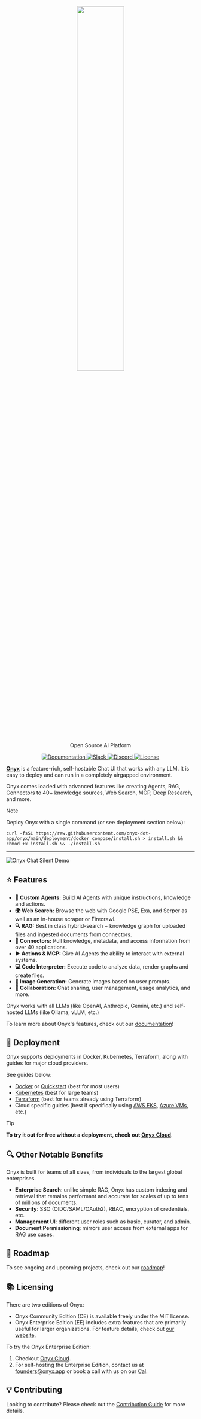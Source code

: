 <a name="readme-top"></a>

<h2 align="center">
<a href="https://www.onyx.app/"> <img width="50%" src="https://github.com/onyx-dot-app/onyx/blob/logo/OnyxLogoCropped.jpg?raw=true)" /></a>
</h2>

<p align="center">
<p align="center">Open Source AI Platform</p>

<p align="center">
<a href="https://docs.onyx.app/" target="_blank">
    <img src="https://img.shields.io/badge/docs-view-blue" alt="Documentation">
</a>
<a href="https://join.slack.com/t/onyx-dot-app/shared_invite/zt-34lu4m7xg-TsKGO6h8PDvR5W27zTdyhA" target="_blank">
    <img src="https://img.shields.io/badge/slack-join-blue.svg?logo=slack" alt="Slack">
</a>
<a href="https://discord.gg/TDJ59cGV2X" target="_blank">
    <img src="https://img.shields.io/badge/discord-join-blue.svg?logo=discord&logoColor=white" alt="Discord">
</a>
<a href="https://github.com/onyx-dot-app/onyx/blob/main/README.md" target="_blank">
    <img src="https://img.shields.io/static/v1?label=license&message=MIT&color=blue" alt="License">
</a>
</p>



**[Onyx](https://www.onyx.app/)** is a feature-rich, self-hostable Chat UI that works with any LLM. It is easy to deploy and can run in a completely airgapped environment.

Onyx comes loaded with advanced features like creating Agents, RAG, Connectors to 40+ knowledge sources, Web Search, MCP, Deep Research, and more.

> [!NOTE]
> Deploy Onyx with a single command (or see deployment section below):
> ```
> curl -fsSL https://raw.githubusercontent.com/onyx-dot-app/onyx/main/deployment/docker_compose/install.sh > install.sh && chmod +x install.sh && ./install.sh
> ```

****

![Onyx Chat Silent Demo](https://github.com/onyx-dot-app/onyx/releases/download/v0.21.1/OnyxChatSilentDemo.gif)




## ⭐ Features
- **🤖 Custom Agents:** Build AI Agents with unique instructions, knowledge and actions.
- **🌍 Web Search:** Browse the web with Google PSE, Exa, and Serper as well as an in-house scraper or Firecrawl.
- **🔍 RAG:** Best in class hybrid-search + knowledge graph for uploaded files and ingested documents from connectors. 
- **🔌 Connectors:** Pull knowledge, metadata, and access information from over 40 applications.
- **▶️ Actions & MCP:** Give AI Agents the ability to interact with external systems.
- **💻 Code Interpreter:** Execute code to analyze data, render graphs and create files.
- **🎨 Image Generation:** Generate images based on user prompts.
- **👥 Collaboration:** Chat sharing, user management, usage analytics, and more.

Onyx works with all LLMs (like OpenAI, Anthropic, Gemini, etc.) and self-hosted LLMs (like Ollama, vLLM, etc.)

To learn more about Onyx's features, check out our [documentation](https://docs.onyx.app/welcome)!



## 🚀 Deployment
Onyx supports deployments in Docker, Kubernetes, Terraform, along with guides for major cloud providers.

See guides below:
- [Docker](https://docs.onyx.app/deployment/local/docker) or [Quickstart](https://docs.onyx.app/deployment/getting_started/quickstart) (best for most users)
- [Kubernetes](https://docs.onyx.app/deployment/local/kubernetes) (best for large teams)
- [Terraform](https://docs.onyx.app/deployment/local/terraform) (best for teams already using Terraform)
- Cloud specific guides (best if specifically using [AWS EKS](https://docs.onyx.app/deployment/cloud/aws/eks), [Azure VMs](https://docs.onyx.app/deployment/cloud/azure), etc.)

> [!TIP]  
> **To try it out for free without a deployment, check out [Onyx Cloud](https://cloud.onyx.app/signup)**.



## 🔍 Other Notable Benefits
Onyx is built for teams of all sizes, from individuals to the largest global enterprises.

- **Enterprise Search**: unlike simple RAG, Onyx has custom indexing and retrieval that remains performant and accurate for scales of up to tens of millions of documents.
- **Security**: SSO (OIDC/SAML/OAuth2), RBAC, encryption of credentials, etc.
- **Management UI**: different user roles such as basic, curator, and admin.
- **Document Permissioning**: mirrors user access from external apps for RAG use cases.



## 🚧 Roadmap
To see ongoing and upcoming projects, check out our [roadmap](https://github.com/orgs/onyx-dot-app/projects/2)!



## 📚 Licensing
There are two editions of Onyx:

- Onyx Community Edition (CE) is available freely under the MIT license.
- Onyx Enterprise Edition (EE) includes extra features that are primarily useful for larger organizations.
For feature details, check out [our website](https://www.onyx.app/pricing).

To try the Onyx Enterprise Edition:
1. Checkout [Onyx Cloud](https://cloud.onyx.app/signup).
2. For self-hosting the Enterprise Edition, contact us at [founders@onyx.app](mailto:founders@onyx.app) or book a call with us on our [Cal](https://cal.com/team/onyx/founders).



## 💡 Contributing
Looking to contribute? Please check out the [Contribution Guide](CONTRIBUTING.md) for more details.